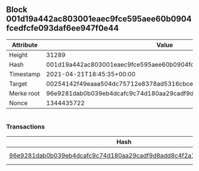 ## Block 001d19a442ac803001eaec9fce595aee60b0904fcedfcfe093daf6ee947f0e44

Attribute | Value
--- | ---
Height | 31289
Hash | 001d19a442ac803001eaec9fce595aee60b0904fcedfcfe093daf6ee947f0e44
Timestamp | 2021-04-21T18:45:35+00:00
Target | 00254142f49eaaa504dc75712e8378ad5316cbcead634704b3734b6271167cc4
Merke root | 96e9281dab0b039eb4dcafc9c74d180aa29cadf9d8add8c4f2a1353557d8c3f8
Nonce | 1344435722

```

```

### Transactions

Hash | Amount
--- | ---
[96e9281dab0b039eb4dcafc9c74d180aa29cadf9d8add8c4f2a1353557d8c3f8](96e9281dab0b039eb4dcafc9c74d180aa29cadf9d8add8c4f2a1353557d8c3f8.md) | 10.00000000 SKEPTI 
